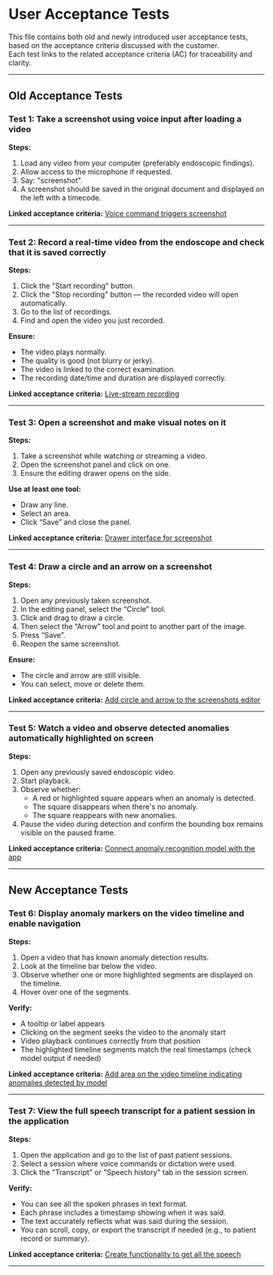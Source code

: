 # User Acceptance Tests

This file contains both old and newly introduced user acceptance tests, based on the acceptance criteria discussed with the customer.  
Each test links to the related acceptance criteria (AC) for traceability and clarity.

---

## Old Acceptance Tests

### Test 1: Take a screenshot using voice input after loading a video

**Steps:**
1. Load any video from your computer (preferably endoscopic findings).
2. Allow access to the microphone if requested.
3. Say: "screenshot".
4. A screenshot should be saved in the original document and displayed on the left with a timecode.

**Linked acceptance criteria:**
[Voice command triggers screenshot](https://github.com/Kazualov/endoscopy_tool/issues/43)

---

### Test 2: Record a real-time video from the endoscope and check that it is saved correctly

**Steps:**
1. Click the "Start recording" button.
2. Click the "Stop recording" button — the recorded video will open automatically.
3. Go to the list of recordings.
4. Find and open the video you just recorded.

**Ensure:**
- The video plays normally.
- The quality is good (not blurry or jerky).
- The video is linked to the correct examination.
- The recording date/time and duration are displayed correctly.

**Linked acceptance criteria:**
[Live-stream recording](https://github.com/Kazualov/endoscopy_tool/issues/44)

---

### Test 3: Open a screenshot and make visual notes on it

**Steps:**
1. Take a screenshot while watching or streaming a video.
2. Open the screenshot panel and click on one.
3. Ensure the editing drawer opens on the side.

**Use at least one tool:**
- Draw any line.
- Select an area.
- Click “Save” and close the panel.

**Linked acceptance criteria:**
[Drawer interface for screenshot](https://github.com/Kazualov/endoscopy_tool/issues/42)

---

### Test 4: Draw a circle and an arrow on a screenshot

**Steps:**
1. Open any previously taken screenshot.
2. In the editing panel, select the “Circle” tool.
3. Click and drag to draw a circle.
4. Then select the “Arrow” tool and point to another part of the image.
5. Press “Save”.
6. Reopen the same screenshot.

**Ensure:**
- The circle and arrow are still visible.
- You can select, move or delete them.

**Linked acceptance criteria:**
[Add circle and arrow to the screenshots editor](https://github.com/Kazualov/endoscopy_tool/issues/52)

---

### Test 5: Watch a video and observe detected anomalies automatically highlighted on screen

**Steps:**
1. Open any previously saved endoscopic video.
2. Start playback.
3. Observe whether:
   - A red or highlighted square appears when an anomaly is detected.
   - The square disappears when there's no anomaly.
   - The square reappears with new anomalies.
4. Pause the video during detection and confirm the bounding box remains visible on the paused frame.

**Linked acceptance criteria:**
[Connect anomaly recognition model with the app](https://github.com/Kazualov/endoscopy_tool/issues/41)

---

## New Acceptance Tests

### Test 6: Display anomaly markers on the video timeline and enable navigation

**Steps:**
1. Open a video that has known anomaly detection results.
2. Look at the timeline bar below the video.
3. Observe whether one or more highlighted segments are displayed on the timeline.
4. Hover over one of the segments.

**Verify:**
- A tooltip or label appears
- Clicking on the segment seeks the video to the anomaly start
- Video playback continues correctly from that position
- The highlighted timeline segments match the real timestamps (check model output if needed)

**Linked acceptance criteria:**
[Add area on the video timeline indicating anomalies detected by model]([https://github.com/yourteam/repo/issues/XYZ](https://github.com/Kazualov/endoscopy_tool/issues/70))

--- 

### Test 7: View the full speech transcript for a patient session in the application

**Steps:**
1. Open the application and go to the list of past patient sessions.
2. Select a session where voice commands or dictation were used.
3. Click the "Transcript" or "Speech history" tab in the session screen.

**Verify:**
- You can see all the spoken phrases in text format.
- Each phrase includes a timestamp showing when it was said.
- The text accurately reflects what was said during the session.
- You can scroll, copy, or export the transcript if needed (e.g., to patient record or summary).

**Linked acceptance criteria:**
[Create functionality to get all the speech](https://github.com/Kazualov/endoscopy_tool/issues/61)

---

